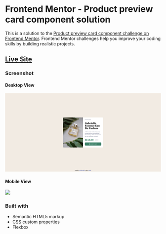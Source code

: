# Frontend Mentor - Product preview card component solution

This is a solution to the [Product preview card component challenge on Frontend Mentor](https://www.frontendmentor.io/challenges/product-preview-card-component-GO7UmttRfa). Frontend Mentor challenges help you improve your coding skills by building realistic projects.

## [Live Site](https://hweitian.github.io/frontendmentor-product-preview-card-component-main/)

### Screenshot

#### Desktop View

![](images/screenshot-desktop.png)

#### Mobile View

<img src="https://hweitian.github.io/frontendmentor-product-preview-card-component-main/images/screenshot-mobile.png" width="200">

### Built with

- Semantic HTML5 markup
- CSS custom properties
- Flexbox
